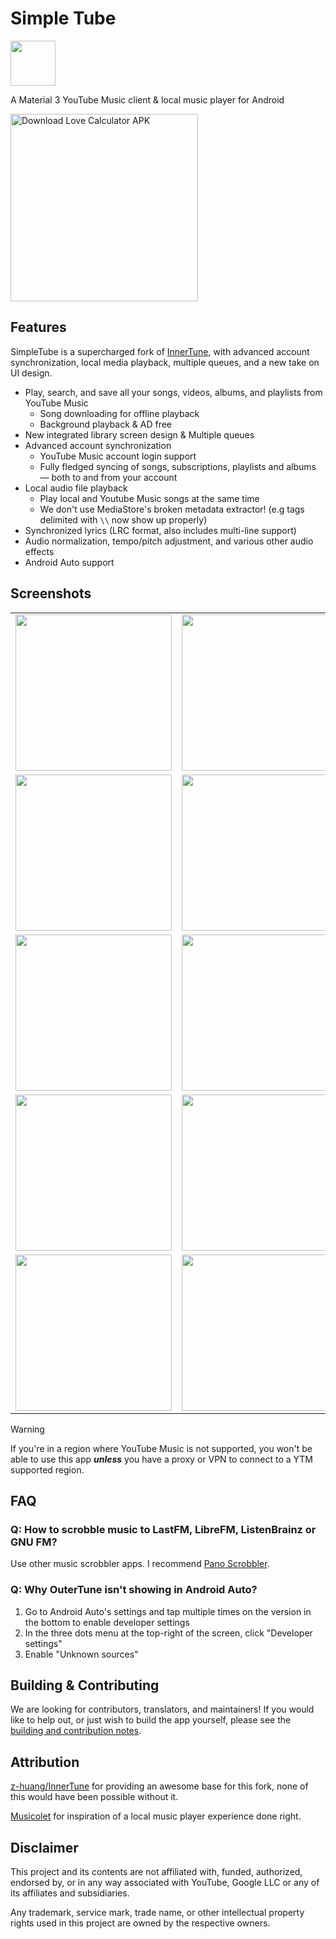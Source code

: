 # Simple Tube

<img src="./assets/SimpleTube.webp" height="72">

A Material 3 YouTube Music client & local music player for Android



<a href="https://github.com/samyak2403/Simple-Tube/raw/master/app/release/app-release.apk">
  <img src="https://github.com/user-attachments/assets/a0c5dcca-d0dc-477b-b864-98c13e12d15d" alt="Download Love Calculator APK" style="width: 300px; height: auto;">
</a>

## Features

SimpleTube is a supercharged fork of [InnerTune](https://github.com/z-huang/InnerTune), with advanced account synchronization, local media playback, multiple queues, and a new take on UI design.

- Play, search, and save all your songs, videos, albums, and playlists from YouTube Music
    - Song downloading for offline playback
    - Background playback & AD free
- New integrated library screen design & Multiple queues
- Advanced account synchronization
    - YouTube Music account login support
    - Fully fledged syncing of songs, subscriptions, playlists and albums — both to and from your account
- Local audio file playback
    - Play local and Youtube Music songs at the same time
    - We don't use MediaStore's broken metadata extractor! (e.g tags delimited with `\\` now show up properly)
- Synchronized lyrics (LRC format, also includes multi-line support)
- Audio normalization, tempo/pitch adjustment, and various other audio effects
- Android Auto support

## Screenshots

<table style="width: 100%; text-align: center; border-collapse: collapse;">
  <tr>
    <td><img src="assets/1.png" width="250px" /></td>
    <td><img src="assets/2.png" width="250px" /></td>
  </tr>
  <tr>
    <td><img src="assets/3.png" width="250px" /></td>
    <td><img src="assets/4.png" width="250px" /></td>
  </tr>
  <tr>
    <td><img src="assets/5.png" width="250px" /></td>
    <td><img src="assets/6.png" width="250px" /></td>
  </tr>
  <tr>
    <td><img src="assets/7.png" width="250px" /></td>
    <td><img src="assets/8.png" width="250px" /></td>
  </tr>
  <tr>
    <td><img src="assets/9.png" width="250px" /></td>
    <td><img src="assets/10.png" width="250px" /></td>
  </tr>
</table>


> [!WARNING]
>
>If you're in a region where YouTube Music is not supported, you won't be able to use this app
***unless*** you have a proxy or VPN to connect to a YTM supported region.

## FAQ

### Q: How to scrobble music to LastFM, LibreFM, ListenBrainz or GNU FM?

Use other music scrobbler apps. I
recommend [Pano Scrobbler](https://play.google.com/store/apps/details?id=com.arn.scrobble).

### Q: Why OuterTune isn't showing in Android Auto?

1. Go to Android Auto's settings and tap multiple times on the version in the bottom to enable
   developer settings
2. In the three dots menu at the top-right of the screen, click "Developer settings"
3. Enable "Unknown sources"

## Building & Contributing

We are looking for contributors, translators, and maintainers! If you would like to help out, or just wish to build the app yourself, please see the [building and contribution notes](./CONTRIBUTING.md).





## Attribution

[z-huang/InnerTune](https://github.com/z-huang/InnerTune) for providing
an awesome base for this fork, none of this would have been possible without it.

[Musicolet](https://play.google.com/store/apps/details?id=in.krosbits.musicolet) for inspiration of a local music player experience done right.


## Disclaimer

This project and its contents are not affiliated with, funded, authorized, endorsed by, or in any
way associated with YouTube, Google LLC or any of its affiliates and subsidiaries.

Any trademark, service mark, trade name, or other intellectual property rights used in this project
are owned by the respective owners.
